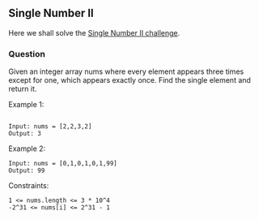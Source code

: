 ## Single Number II

Here we shall solve the [Single Number II challenge](https://leetcode.com/problems/single-number-ii).

### Question

Given an integer array nums where every element appears three times except for one, which appears exactly once. Find the single element and return it.

Example 1:

```

Input: nums = [2,2,3,2]
Output: 3
```

Example 2:

```
Input: nums = [0,1,0,1,0,1,99]
Output: 99
```


Constraints:

```
1 <= nums.length <= 3 * 10^4
-2^31 <= nums[i] <= 2^31 - 1
```
